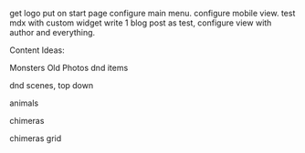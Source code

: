 get logo put on start page
configure main menu.
configure mobile view.
test mdx with custom widget
write 1 blog post as test, configure view with author and everything.


Content Ideas:

Monsters
Old Photos
dnd items

dnd scenes, top down

animals

chimeras

chimeras grid
